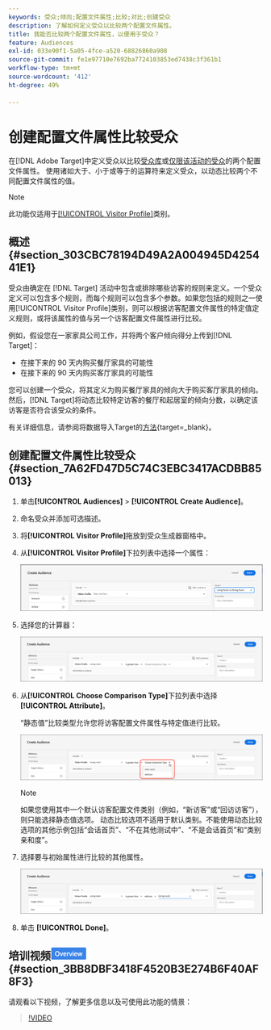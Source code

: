```yaml
---
keywords: 受众;倾向;配置文件属性;比较;对比;创建受众
description: 了解如何定义受众以比较两个配置文件属性。
title: 我能否比较两个配置文件属性，以便用于受众？
feature: Audiences
exl-id: 033e90f1-5a05-4fce-a520-68826860a908
source-git-commit: fe1e97710e7692ba7724103853ed7438c3f361b1
workflow-type: tm+mt
source-wordcount: '412'
ht-degree: 49%

---
```


# 创建配置文件属性比较受众

在[!DNL Adobe Target]中定义受众以比较[受众库](/help/main/c-target/c-audiences/audiences.md)或[仅限该活动的受众](/help/main/c-target/creating-activity-only-audience.md)的两个配置文件属性。 使用诸如大于、小于或等于的运算符来定义受众，以动态比较两个不同配置文件属性的值。

>[!NOTE]
>
>此功能仅适用于[[!UICONTROL Visitor Profile]](/help/main/c-target/c-audiences/c-target-rules/visitor-profile.md#concept_E972690B9A4C4372A34229FA37EDA38E)类别。

## 概述 {#section_303CBC78194D49A2A004945D425441E1}

受众由确定在 [!DNL Target] 活动中包含或排除哪些访客的规则来定义。一个受众定义可以包含多个规则，而每个规则可以包含多个参数。如果您包括的规则之一使用[!UICONTROL Visitor Profile]类别，则可以根据访客配置文件属性的特定值定义规则，或将该属性的值与另一个访客配置文件属性进行比较。

例如，假设您在一家家具公司工作，并将两个客户倾向得分上传到[!DNL Target]：

* 在接下来的 90 天内购买餐厅家具的可能性
* 在接下来的 90 天内购买客厅家具的可能性

您可以创建一个受众，将其定义为购买餐厅家具的倾向大于购买客厅家具的倾向。然后，[!DNL Target]将动态比较特定访客的餐厅和起居室的倾向分数，以确定该访客是否符合该受众的条件。

有关详细信息，请参阅将数据导入Target的[方法](https://experienceleague.adobe.com/docs/target-dev/developer/implementation/methods/methods-to-get-data-into-target.html?lang=zh-Hans){target=_blank}。

## 创建配置文件属性比较受众 {#section_7A62FD47D5C74C3EBC3417ACDBB85013}

1. 单击&#x200B;**[!UICONTROL Audiences]** > **[!UICONTROL Create Audience]**。
1. 命名受众并添加可选描述。
1. 将&#x200B;**[!UICONTROL Visitor Profile]**&#x200B;拖放到受众生成器窗格中。
1. 从&#x200B;**[!UICONTROL Visitor Profile]**&#x200B;下拉列表中选择一个属性：

   ![倾向得分 1](assets/propensity_score_1.png)

1. 选择您的计算器：

   ![倾向得分 2](assets/propensity_score_2.png)

1. 从&#x200B;**[!UICONTROL Choose Comparison Type]**&#x200B;下拉列表中选择&#x200B;**[!UICONTROL Attribute]**。

   “静态值”比较类型允许您将访客配置文件属性与特定值进行比较。

   ![倾向得分 3](assets/propensity_score_3.png)

   >[!NOTE]
   >
   >如果您使用其中一个默认访客配置文件类别（例如，“新访客”或“回访访客”），则只能选择静态值选项。 动态比较选项不适用于默认类别。不能使用动态比较选项的其他示例包括“会话首页”、“不在其他测试中”、“不是会话首页”和“类别亲和度”。

1. 选择要与初始属性进行比较的其他属性。

   ![propensity_score_4图像](assets/propensity_score_4.png)

1. 单击 **[!UICONTROL Done]**。

## 培训视频![概述徽章](/help/main/assets/overview.png) {#section_3BB8DBF3418F4520B3E274B6F40AF8F3}

请观看以下视频，了解更多信息以及可使用此功能的情景：

>[!VIDEO](https://video.tv.adobe.com/v/328065?captions=chi_hans)
